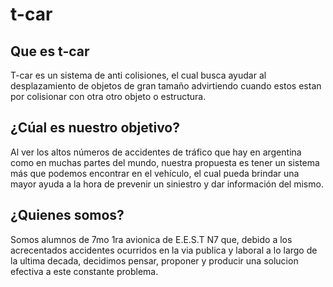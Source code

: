 # t-car 

## Que es t-car

T-car es un sistema de anti colisiones, el cual busca ayudar al desplazamiento de objetos de gran tamaño advirtiendo cuando estos estan por colisionar con otra otro objeto o estructura. 

## ¿Cúal es nuestro objetivo?

Al ver los altos números de accidentes de tráfico que hay en argentina como en muchas partes del mundo, nuestra propuesta es tener un sistema más que podemos encontrar en el vehículo, el cual pueda brindar una mayor ayuda a la hora de prevenir un siniestro y dar información del mismo.

## ¿Quienes somos?

Somos alumnos de 7mo 1ra avionica de E.E.S.T N7 que, debido a los acrecentados accidentes ocurridos en la via publica y laboral a lo largo de la ultima decada, decidimos pensar, proponer y producir una solucion efectiva a este constante problema.
